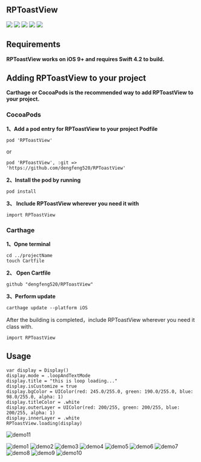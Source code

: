 

<h2>RPToastView</h2>

![](https://img.shields.io/badge/language-swift-orange.svg)
![](https://img.shields.io/cocoapods/l/RPBannerView-Swift.svg?style=flat)
![](https://img.shields.io/cocoapods/p/RPBannerView-Swift.svg?style=flat)
![](https://img.shields.io/cocoapods/v/RPBannerView-Swift.svg?style=flat)
![](https://img.shields.io/badge/carthage-v1.0-519dd9.svg)


<h2>Requirements</h2>

**RPToastView works on iOS 9+ and requires Swift 4.2 to build.**

<h2>Adding RPToastView to your project</h2>

**Carthage or CocoaPods is the recommended way to add RPToastView to your project.**

<h3> CocoaPods </h3>

**1、Add a pod entry for RPToastView to your project Podfile**

```
pod 'RPToastView'

```
or

```
pod 'RPToastView', :git => 'https://github.com/dengfeng520/RPToastView'
```

**2、Install the pod by running**

```
pod install
```

**3、 Include RPToastView wherever you need it with**

```
import RPToastView
```

<h3>Carthage</h3>


**1、Opne terminal**

```
cd ../projectName
touch Cartfile
```
**2、 Open Cartfile**

```
github "dengfeng520/RPToastView"
```
**3、Perform update**

```
carthage update --platform iOS
```
After the building is completed，include RPToastView wherever you need it class with.

```
import RPToastView
```

<h2>Usage</h2>

```
var display = Display()
display.mode = .loopAndTextMode
display.title = "this is loop loading..."
display.isCustomize = true
display.bgColor = UIColor(red: 245.0/255.0, green: 190.0/255.0, blue: 98.0/255.0, alpha: 1)
display.titleColor = .white
display.outerLayer = UIColor(red: 200/255, green: 200/255, blue: 200/255, alpha: 1)
display.innerLayer = .white
RPToastView.loading(display)
```

![demo11](https://github.com/dengfeng520/RPToastView/blob/master/demo11.png?raw=true)

![demo1](https://github.com/dengfeng520/RPToastView/blob/master/demo1.png?raw=true)
![demo2](https://github.com/dengfeng520/RPToastView/blob/master/demo2.png?raw=true)
![demo3](https://github.com/dengfeng520/RPToastView/blob/master/demo3.png?raw=true)
![demo4](https://github.com/dengfeng520/RPToastView/blob/master/demo4.png?raw=true)
![demo5](https://github.com/dengfeng520/RPToastView/blob/master/demo5.png?raw=true)
![demo6](https://github.com/dengfeng520/RPToastView/blob/master/demo6.png?raw=true)
![demo7](https://github.com/dengfeng520/RPToastView/blob/master/demo7.png?raw=true)
![demo8](https://github.com/dengfeng520/RPToastView/blob/master/demo8.png?raw=true)
![demo9](https://github.com/dengfeng520/RPToastView/blob/master/demo9.png?raw=true)
![demo10](https://github.com/dengfeng520/RPToastView/blob/master/demo10.png?raw=true)
